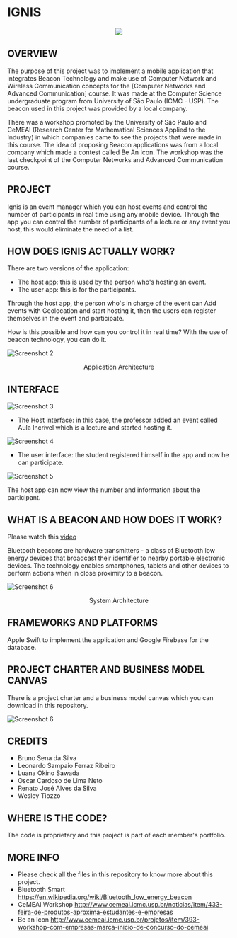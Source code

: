 # IGNIS

<p align="center"> 
<img src="img/img1.png">
</p>

OVERVIEW
--------------------------------------------------
The purpose of this project was to implement a mobile application that integrates Beacon Technology and make use of Computer Network and Wireless Communication concepts for the [Computer Networks and Advanced Communication] course. It was made at the Computer Science undergraduate program from University of São Paulo (ICMC - USP).
The beacon used in this project was provided by a local company.

There was a workshop promoted by the University of São Paulo and CeMEAI (Research Center for Mathematical Sciences Applied to the Industry) in which companies came to see the projects that were made in this course. The idea of proposing Beacon applications was from a local company which made a contest called Be An Icon. The workshop was the last checkpoint of the Computer Networks and Advanced Communication course. 

PROJECT
--------------------------------------------------
Ignis is an event manager which you can host events and control the number of participants in real time using any mobile device.
Through the app you can control the number of participants of a lecture or any event you host, this would eliminate the need of a list.

HOW DOES IGNIS ACTUALLY WORK?
--------------------------------------------------
There are two versions of the application:

* The host app: this is used by the person who's hosting an event.
* The user app: this is for the participants.

Through the host app, the person who's in charge of the event can Add events with Geolocation and start hosting it, then the users can register themselves in the event and participate.

How is this possible and how can you control it in real time? 
With the use of beacon technology, you can do it.

![Screenshot 2](img/img2.png)
<p align="center">Application Architecture</p>

INTERFACE
--------------------------------------------------

![Screenshot 3](img/host.png)

* The Host interface: in this case, the professor added an event called Aula Incrível which is a lecture and started hosting it.


![Screenshot 4](img/user1.png)

* The user interface: the student registered himself in the app and now he can participate.

![Screenshot 5](img/user2.png)

The host app can now view the number and information about the participant.

WHAT IS A BEACON AND HOW DOES IT WORK?
--------------------------------------------------
Please watch this [video]

Bluetooth beacons are hardware transmitters - a class of Bluetooth low energy devices that broadcast their identifier to nearby portable electronic devices. The technology enables smartphones, tablets and other devices to perform actions when in close proximity to a beacon.

![Screenshot 6](img/img3.png)
<p align="center">System Architecture</p>


FRAMEWORKS AND PLATFORMS
--------------------------------------------------
Apple Swift to implement the application and Google Firebase for the database.


PROJECT CHARTER AND BUSINESS MODEL CANVAS
--------------------------------------------------
There is a project charter and a business model canvas which you can download in this repository.

![Screenshot 6](img/charter.png)

CREDITS
--------------------------------------------------
- Bruno Sena da Silva
- Leonardo Sampaio Ferraz Ribeiro
- Luana Okino Sawada
- Oscar Cardoso de Lima Neto
- Renato José Alves da Silva
- Wesley Tiozzo

WHERE IS THE CODE?
--------------------------------------------------
The code is proprietary and this project is part of each member's portfolio.

MORE INFO
--------------------------------------------------
* Please check all the files in this repository to know more about this project.
* Bluetooth Smart <https://en.wikipedia.org/wiki/Bluetooth_low_energy_beacon>
* CeMEAI Workshop <http://www.cemeai.icmc.usp.br/noticias/item/433-feira-de-produtos-aproxima-estudantes-e-empresas>
* Be an Icon <http://www.cemeai.icmc.usp.br/projetos/item/393-workshop-com-empresas-marca-inicio-de-concurso-do-cemeai>

[video]: https://www.youtube.com/watch?v=3VsbqAXgFCs
